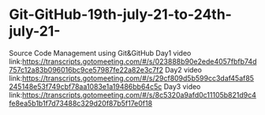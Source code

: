 # Git-GitHub-19th-july-21-to-24th-july-21-
Source Code Management using Git&amp;GitHub
Day1 video link:https://transcripts.gotomeeting.com/#/s/023888b90e2ede4057fbfb74d757c12a83b096016bc9ce57987fe22a82e3c7f2
Day2 video link:https://transcripts.gotomeeting.com/#/s/29cf809d5b599cc3daf45af85245148e53f749cbf78aa1083e1a19486bb64c5c
Day3 video link:https://transcripts.gotomeeting.com/#/s/8c5320a9afd0c11105b821d9c4fe8ea5b1b1f7d73488c329d20f87b5f17e0f18

